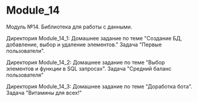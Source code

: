 # Module_14
Модуль №14. Библиотека для работы с данными.

Директория Module_14_1: Домашнее задание по теме "Создание БД, добавление, выбор и удаление элементов." Задача "Первые пользователи".

Директория Module_14_2: Домашнее задание по теме "Выбор элементов и функции в SQL запросах". Задача "Средний баланс пользователя"

Директория Module_14_3: Домашнее задание по теме "Доработка бота". Задача "Витамины для всех!"
